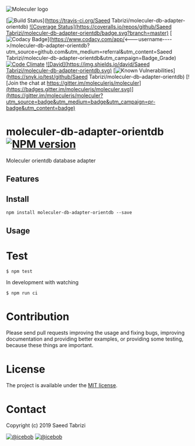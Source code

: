 ![Moleculer logo](http://moleculer.services/images/banner.png)

[![Build Status](https://travis-ci.org/SaeedTabrizi/moleculer-db-adapter-orientdb.svg?branch=master)](https://travis-ci.org/Saeed Tabrizi/moleculer-db-adapter-orientdb)
[![Coverage Status](https://coveralls.io/repos/github/Saeed Tabrizi/moleculer-db-adapter-orientdb/badge.svg?branch=master)](https://coveralls.io/github/SaeedTabrizi/moleculer-db-adapter-orientdb?branch=master)
[![Codacy Badge](https://api.codacy.com/project/badge/Grade/<----hash----->)](https://www.codacy.com/app/<---username---->/moleculer-db-adapter-orientdb?utm_source=github.com&amp;utm_medium=referral&amp;utm_content=Saeed Tabrizi/moleculer-db-adapter-orientdb&amp;utm_campaign=Badge_Grade)
[![Code Climate](https://codeclimate.com/github/SaeedTabrizi/moleculer-db-adapter-orientdb/badges/gpa.svg)](https://codeclimate.com/github/SaeedTabrizi/moleculer-db-adapter-orientdb)
[![David](https://img.shields.io/david/Saeed Tabrizi/moleculer-db-adapter-orientdb.svg)](https://david-dm.org/SaeedTabrizi/moleculer-db-adapter-orientdb)
[![Known Vulnerabilities](https://snyk.io/test/github/SaeedTabrizi/moleculer-db-adapter-orientdb/badge.svg)](https://snyk.io/test/github/Saeed Tabrizi/moleculer-db-adapter-orientdb)
[![Join the chat at https://gitter.im/moleculerjs/moleculer](https://badges.gitter.im/moleculerjs/moleculer.svg)](https://gitter.im/moleculerjs/moleculer?utm_source=badge&utm_medium=badge&utm_campaign=pr-badge&utm_content=badge)

# moleculer-db-adapter-orientdb [![NPM version](https://img.shields.io/npm/v/moleculer-db-adapter-orientdb.svg)](https://www.npmjs.com/package/moleculer-db-adapter-orientdb)

Moleculer orientdb database adapter

## Features

## Install
```
npm install moleculer-db-adapter-orientdb --save
```

## Usage


# Test
```
$ npm test
```

In development with watching

```
$ npm run ci
```

# Contribution
Please send pull requests improving the usage and fixing bugs, improving documentation and providing better examples, or providing some testing, because these things are important.

# License
The project is available under the [MIT license](https://tldrlegal.com/license/mit-license).

# Contact
Copyright (c) 2019 Saeed Tabrizi

[![@icebob](https://img.shields.io/badge/github-moleculerjs-green.svg)](https://github.com/moleculerjs) [![@icebob](https://img.shields.io/badge/twitter-Icebobcsi-blue.svg)](https://twitter.com/Icebobcsi)